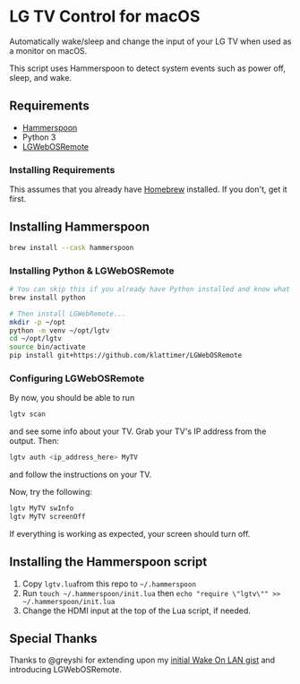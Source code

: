 # LG TV Control for macOS

Automatically wake/sleep and change the input of your LG TV when used as a monitor on macOS.

This script uses Hammerspoon to detect system events such as power off, sleep, and wake.

## Requirements

- [Hammerspoon](https://www.hammerspoon.org/)
- Python 3
- [LGWebOSRemote](https://github.com/klattimer/LGWebOSRemote)

### Installing Requirements

This assumes that you already have [Homebrew](https://brew.sh) installed. If you don't, get it first.

## Installing Hammerspoon

```sh
brew install --cask hammerspoon
```

### Installing Python & LGWebOSRemote

```sh
# You can skip this if you already have Python installed and know what you're doing.
brew install python

# Then install LGWebRemote...
mkdir -p ~/opt
python -m venv ~/opt/lgtv
cd ~/opt/lgtv
source bin/activate
pip install git+https://github.com/klattimer/LGWebOSRemote
```

### Configuring LGWebOSRemote

By now, you should be able to run

```sh
lgtv scan
```

and see some info about your TV. Grab your TV's IP address from the output. Then:

```sh
lgtv auth <ip_address_here> MyTV
```

and follow the instructions on your TV.

Now, try the following:

```sh
lgtv MyTV swInfo
lgtv MyTV screenOff
```

If everything is working as expected, your screen should turn off.

## Installing the Hammerspoon script

1. Copy `lgtv.lua`from this repo to `~/.hammerspoon`
2. Run `touch ~/.hammerspoon/init.lua` then `echo "require \"lgtv\"" >> ~/.hammerspoon/init.lua`
3. Change the HDMI input at the top of the Lua script, if needed.

## Special Thanks

Thanks to @greyshi for extending upon my [initial Wake On LAN gist](https://gist.github.com/cmer/bd40d9da0055d257c5aab2e0143ee17b) and introducing LGWebOSRemote.
